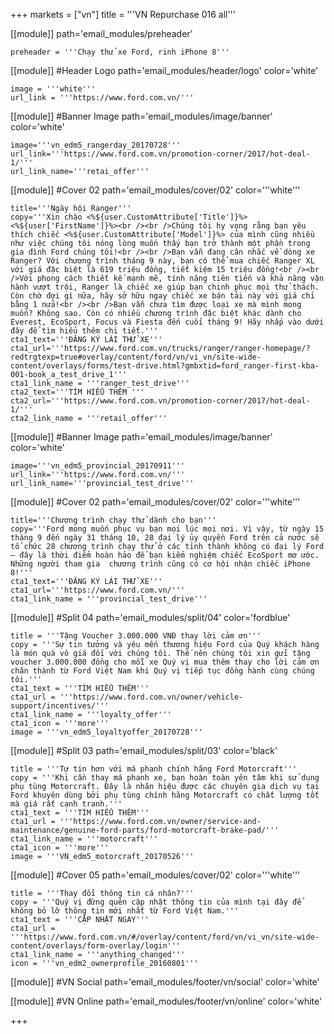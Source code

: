 +++
markets = ["vn"]
title = '''VN Repurchase 016 all'''

[[module]]
path='email_modules/preheader'

	preheader = '''Chạy thử xe Ford, rinh iPhone 8'''

[[module]] #Header Logo
path='email_modules/header/logo'
color='white'

	image = '''white'''
	url_link = '''https://www.ford.com.vn/'''

[[module]] #Banner Image
path='email_modules/image/banner'
color='white'

	image='''vn_edm5_rangerday_20170728'''
	url_link='''https://www.ford.com.vn/promotion-corner/2017/hot-deal-1/'''
	url_link_name='''retai_offer'''

[[module]] #Cover 02
path='email_modules/cover/02'
color='''white'''

	
	title='''Ngày hội Ranger'''
	copy='''Xin chào <%${user.CustomAttribute['Title']}%> <%${user['FirstName']}%><br /><br />Chúng tôi hy vọng rằng bạn yêu thích chiếc <%${user.CustomAttribute['Model']}%> của mình cũng nhiều như việc chúng tôi nóng lòng muốn thấy bạn trở thành một phần trong gia đình Ford chúng tôi!<br /><br />Bạn vẫn đang cân nhắc về dòng xe Ranger? Với chương trình tháng 9 này, bạn có thể mua chiếc Ranger XL với giá đặc biệt là 619 triệu đồng, tiết kiệm 15 triệu đồng!<br /><br />Với phong cách thiết kế mạnh mẽ, tính năng tiên tiến và khả năng vận hành vượt trội, Ranger là chiếc xe giúp bạn chinh phục mọi thử thách. Còn chờ đợi gì nữa, hãy sở hữu ngay chiếc xe bán tải này với giá chỉ bằng 1 nửa!<br /><br />Bạn vẫn chưa tìm được loại xe mà mình mong muốn? Không sao. Còn có nhiều chương trình đặc biệt khác dành cho Everest, EcoSport, Focus và Fiesta đến cuối tháng 9! Hãy nhấp vào dưới đây để tìm hiểu thêm chi tiết.'''
	cta1_text='''ĐĂNG KÝ LÁI THỬ XE'''
	cta1_url='''https://www.ford.com.vn/trucks/ranger/ranger-homepage/?redtrgtexp=true#overlay/content/ford/vn/vi_vn/site-wide-content/overlays/forms/test-drive.html?gmbxtid=ford_ranger-first-kba-001-book_a_test_drive_1'''
	cta1_link_name = '''ranger_test_drive'''
	cta2_text='''TÌM HIỂU THÊM '''
	cta2_url='''https://www.ford.com.vn/promotion-corner/2017/hot-deal-1/'''
	cta2_link_name = '''retail_offer'''
  
[[module]] #Banner Image
path='email_modules/image/banner'
color='white'

	image='''vn_edm5_provincial_20170911'''
	url_link='''https://www.ford.com.vn/'''
	url_link_name='''provincial_test_drive'''
  
[[module]] #Cover 02
path='email_modules/cover/02'
color='''white'''


	title='''Chương trình chạy thử dành cho bạn'''
	copy='''Ford mong muốn phục vụ bạn mọi lúc mọi nơi. Vì vậy, từ ngày 15 tháng 9 đến ngày 31 tháng 10, 28 đại lý ủy quyền Ford trên cả nước sẽ tổ chức 28 chương trình chạy thử ở các tỉnh thành không có đại lý Ford – đây là thời điểm hoàn hảo để bạn kiểm nghiệm chiếc EcoSport mơ ước. Những người tham gia  chương trình cũng có cơ hội nhận chiếc iPhone 8!'''
	cta1_text='''ĐĂNG KÝ LÁI THỬ XE'''
	cta1_url='''https://www.ford.com.vn/'''
	cta1_link_name = '''provincial_test_drive'''
	
[[module]] #Split 04
path='email_modules/split/04'
color='fordblue'

	title = '''Tặng Voucher 3.000.000 VNĐ thay lời cảm ơn'''
	copy = '''Sự tin tưởng và yêu mến thương hiệu Ford của Quý khách hàng là món quà vô giá đối với chúng tôi. Thế nên chúng tôi xin gửi tặng voucher 3.000.000 đồng cho mỗi xe Quý vị mua thêm thay cho lời cảm ơn chân thành từ Ford Việt Nam khi Quý vị tiếp tục đồng hành cùng chúng tôi.'''
	cta1_text = '''TÌM HIỂU THÊM'''
	cta1_url = '''https://www.ford.com.vn/owner/vehicle-support/incentives/'''
	cta1_link_name = '''loyalty_offer'''
	cta1_icon = '''more'''
	image = '''vn_edm5_loyaltyoffer_20170728'''
    
[[module]] #Split 03
path='email_modules/split/03'
color='black'

	title = '''Tự tin hơn với má phanh chính hãng Ford Motorcraft'''
	copy = '''Khi cần thay má phanh xe, bạn hoàn toàn yên tâm khi sử dụng phụ tùng Motorcraft. Đây là nhãn hiệu được các chuyên gia dịch vụ tại Ford khuyên dùng bởi phụ tùng chính hãng Motorcraft có chất lượng tốt mà giá rất cạnh tranh.'''
	cta1_text = '''TÌM HIỂU THÊM'''
	cta1_url = '''https://www.ford.com.vn/owner/service-and-maintenance/genuine-ford-parts/ford-motorcraft-brake-pad/'''
	cta1_link_name = '''motorcraft'''
	cta1_icon = '''more'''
	image = '''VN_edm5_motorcraft_20170526'''

[[module]] #Cover 05
path='email_modules/cover/02'
color='''white'''

	title = '''Thay đổi thông tin cá nhân?'''
	copy = '''Quý vị đừng quên cập nhật thông tin của mình tại đây để không bỏ lỡ thông tin mới nhất từ Ford Việt Nam.'''
	cta1_text = '''CẬP NHẬT NGAY'''
	cta1_url = '''https://www.ford.com.vn/#/overlay/content/ford/vn/vi_vn/site-wide-content/overlays/form-overlay/login'''
	cta1_link_name = '''anything_changed'''
	icon = '''vn_edm2_ownerprofile_20160801'''

[[module]] #VN Social
path='email_modules/footer/vn/social'
color='white'


[[module]] #VN Online
path='email_modules/footer/vn/online'
color='white'


+++